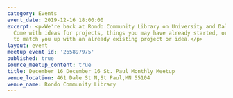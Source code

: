 ```yaml
---
category: Events
event_date: 2019-12-16 18:00:00
excerpt: <p>We're back at Rondo Community Library on University and Dale in St. Paul!
  Come with ideas for projects, things you may have already started, or we'll try
  to match you up with an already existing project or idea.</p>
layout: event
meetup_event_id: '265897975'
published: true
source_meetup_content: true
title: December 16 December 16 St. Paul Monthly Meetup
venue_location: 461 Dale St N,St Paul,MN 55104
venue_name: Rondo Community Library
---
```

